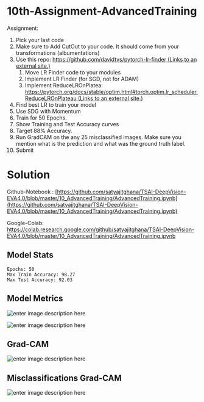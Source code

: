 # 10th-Assignment-AdvancedTraining

Assignment:

1.  Pick your last code
2.  Make sure to Add CutOut to your code. It should come from your transformations (albumentations)
3.  Use this repo:  [https://github.com/davidtvs/pytorch-lr-finder (Links to an external site.)](https://github.com/davidtvs/pytorch-lr-finder)
    1.  Move LR Finder code to your modules
    2.  Implement LR Finder (for SGD, not for ADAM)
    3.  Implement ReduceLROnPlatea:  [https://pytorch.org/docs/stable/optim.html#torch.optim.lr_scheduler.ReduceLROnPlateau (Links to an external site.)](https://pytorch.org/docs/stable/optim.html#torch.optim.lr_scheduler.ReduceLROnPlateau)
4.  Find best LR to train your model
5.  Use SDG with Momentum
6.  Train for 50 Epochs.
7.  Show Training and Test Accuracy curves
8.  Target 88% Accuracy.
9.  Run GradCAM on the any 25 misclassified images. Make sure you mention what is the prediction and what was the ground truth label.
10.  Submit

# Solution

Github-Notebook : [https://github.com/satyajitghana/TSAI-DeepVision-EVA4.0/blob/master/10_AdvancedTraining/AdvancedTraining.ipynb](https://github.com/satyajitghana/TSAI-DeepVision-EVA4.0/blob/master/10_AdvancedTraining/AdvancedTraining.ipynb)

Google-Colab: https://colab.research.google.com/github/satyajitghana/TSAI-DeepVision-EVA4.0/blob/master/10_AdvancedTraining/AdvancedTraining.ipynb

## Model Stats

```
Epochs: 50
Max Train Accuracy: 98.27
Max Test Accuracy: 92.03
```


## Model Metrics

![enter image description here](https://github.com/satyajitghana/TSAI-DeepVision-EVA4.0/blob/master/10_AdvancedTraining/metrics_1.png?raw=true)

![enter image description here](https://github.com/satyajitghana/TSAI-DeepVision-EVA4.0/blob/master/10_AdvancedTraining/metrics_2.png?raw=true)

## Grad-CAM

![enter image description here](https://github.com/satyajitghana/TSAI-DeepVision-EVA4.0/blob/master/10_AdvancedTraining/gradcam.png?raw=true)

## Misclassifications Grad-CAM

![enter image description here](https://github.com/satyajitghana/TSAI-DeepVision-EVA4.0/blob/master/10_AdvancedTraining/misclassified_gradcam.png?raw=true)

